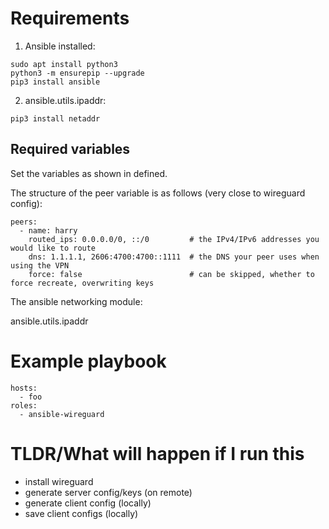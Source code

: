 # Requirements

1. Ansible installed:

```
sudo apt install python3
python3 -m ensurepip --upgrade
pip3 install ansible
```

2. ansible.utils.ipaddr:

```
pip3 install netaddr 
```


## Required variables 

Set the variables as shown in defined.

The structure of the peer variable is as follows (very close to wireguard config):

```
peers:
  - name: harry
    routed_ips: 0.0.0.0/0, ::/0         # the IPv4/IPv6 addresses you would like to route 
    dns: 1.1.1.1, 2606:4700:4700::1111  # the DNS your peer uses when using the VPN
    force: false                        # can be skipped, whether to force recreate, overwriting keys
```

The ansible networking module:

ansible.utils.ipaddr

# Example playbook 

```
hosts:
  - foo
roles:
  - ansible-wireguard

```

# TLDR/What will happen if I run this 

- install wireguard
- generate server config/keys (on remote)
- generate client config (locally)
- save client configs (locally) 
